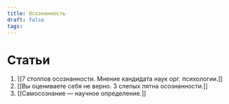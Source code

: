 ```yaml
---
title: Осознанность
draft: false
tags:
---
```

# Статьи
1. [[7 столпов осознанности. Мнение кандидата наук орг. психологии.]]
2. [[Вы оцениваете себя не верно. 3 слепых пятна осознанности.]]
3. [[Самосознание — научное определение.]]